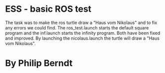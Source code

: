 # ESS - basic ROS test

The task was to make the ros turtle draw a "Haus vom Nikolaus" and to fix any errors we could find.
The ros_test.launch starts the default square program and the inf.launch starts the infinity program.
Both have been fixed and improved.
By launching the nicolaus.launch the turtle will draw a "Haus vom Nikolaus".

# By Philip Berndt
